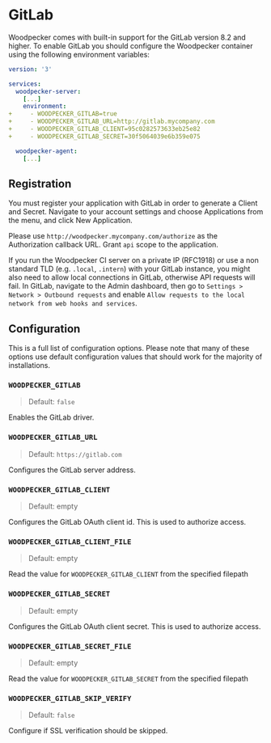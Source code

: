# GitLab

Woodpecker comes with built-in support for the GitLab version 8.2 and higher. To enable GitLab you should configure the Woodpecker container using the following environment variables:

```yaml title="docker-compose.yml"
version: '3'

services:
  woodpecker-server:
    [...]
    environment:
+     - WOODPECKER_GITLAB=true
+     - WOODPECKER_GITLAB_URL=http://gitlab.mycompany.com
+     - WOODPECKER_GITLAB_CLIENT=95c0282573633eb25e82
+     - WOODPECKER_GITLAB_SECRET=30f5064039e6b359e075

  woodpecker-agent:
    [...]
```

## Registration

You must register your application with GitLab in order to generate a Client and Secret. Navigate to your account settings and choose Applications from the menu, and click New Application.

Please use `http://woodpecker.mycompany.com/authorize` as the Authorization callback URL. Grant `api` scope to the application.

If you run the Woodpecker CI server on a private IP (RFC1918) or use a non standard TLD (e.g. `.local`, `.intern`) with your GitLab instance, you might also need to allow local connections in GitLab, otherwise API requests will fail. In GitLab, navigate to the Admin dashboard, then go to `Settings > Network > Outbound requests` and enable `Allow requests to the local network from web hooks and services`.

## Configuration

This is a full list of configuration options. Please note that many of these options use default configuration values that should work for the majority of installations.

### `WOODPECKER_GITLAB`

> Default: `false`

Enables the GitLab driver.

### `WOODPECKER_GITLAB_URL`

> Default: `https://gitlab.com`

Configures the GitLab server address.

### `WOODPECKER_GITLAB_CLIENT`

> Default: empty

Configures the GitLab OAuth client id. This is used to authorize access.

### `WOODPECKER_GITLAB_CLIENT_FILE`

> Default: empty

Read the value for `WOODPECKER_GITLAB_CLIENT` from the specified filepath

### `WOODPECKER_GITLAB_SECRET`

> Default: empty

Configures the GitLab OAuth client secret. This is used to authorize access.

### `WOODPECKER_GITLAB_SECRET_FILE`

> Default: empty

Read the value for `WOODPECKER_GITLAB_SECRET` from the specified filepath

### `WOODPECKER_GITLAB_SKIP_VERIFY`

> Default: `false`

Configure if SSL verification should be skipped.
